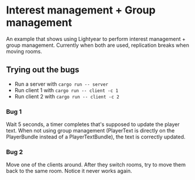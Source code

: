 # Interest management + Group management

An example that shows using Lightyear to perform interest management + group management.
Currently when both are used, replication breaks when moving rooms.

## Trying out the bugs

- Run a server with `cargo run -- server`
- Run client 1 with `cargo run -- client -c 1`
- Run client 2 with `cargo run -- client -c 2`

### Bug 1
Wait 5 seconds, a timer completes that's supposed to update the player text. When not using group management (PlayerText is directly on the PlayerBundle instead of a PlayerTextBundle), the text is correctly updated.

### Bug 2
Move one of the clients around. After they switch rooms, try to move them back to the same room. Notice it never works again.